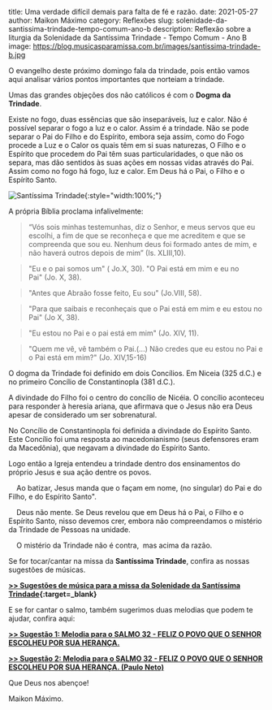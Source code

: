 ﻿title: Uma verdade difícil demais para falta de fé e razão.
date: 2021-05-27
author: Maikon Máximo
category: Reflexões
slug: solenidade-da-santissima-trindade-tempo-comum-ano-b
description: Reflexão sobre a liturgia da Solenidade da Santíssima Trindade - Tempo Comum - Ano B
image: https://blog.musicasparamissa.com.br/images/santissima-trindade-b.jpg

O evangelho deste próximo domingo fala da trindade, pois então vamos aqui analisar vários pontos importantes que norteiam a trindade.

Umas das grandes objeções dos não católicos é com o **Dogma da Trindade**.

Existe no fogo, duas essências que são inseparáveis, luz e calor. Não é possível separar o fogo a luz e o calor. Assim é a trindade. Não se pode separar o Pai do Filho e do Espírito, embora seja assim, como do Fogo procede a Luz e o Calor os quais têm em si suas naturezas, O Filho e o Espírito que procedem do Pai têm suas particularidades, o que não os separa, mas dão sentidos às suas ações em nossas vidas através do Pai.
Assim como no fogo há fogo, luz e calor.  Em Deus há o Pai, o Filho e o Espírito Santo.

![Santíssima Trindade](https://blog.musicasparamissa.com.br/images/santissima-trindade-b.jpg){:style="width:100%;"}

A própria Bíblia proclama infalivelmente:

>“Vós sois minhas testemunhas, diz o Senhor, e meus servos que eu escolhi, a fim de que se reconheça e que me acreditem e que se compreenda que sou eu. Nenhum deus foi formado antes de mim, e não haverá outros depois de mim” (Is. XLIII,10).

>"Eu e o pai somos um" ( Jo.X, 30). "O Pai está em mim e eu no Pai" (Jo. X, 38).

>"Antes que Abraão fosse feito, Eu sou" (Jo.VIII, 58).

>"Para que saibais e reconheçais que o Pai está em mim e eu estou no Pai" (Jo X, 38).

>"Eu estou no Pai e o pai está em mim" (Jo. XIV, 11).

>"Quem me vê, vê também o Pai.(...) Não credes que eu estou no Pai e o Pai está em mim?" (Jo. XIV,15-16)

O dogma da Trindade foi definido em dois Concílios. Em Niceia (325 d.C.) e no primeiro Concílio de Constantinopla (381 d.C.).

A divindade do Filho foi  o centro do concílio de Nicéia. O concílio aconteceu  para responder à heresia ariana, que afirmava que o Jesus não era Deus apesar de considerado um ser sobrenatural.

No Concílio de Constantinopla foi definida a divindade do Espírito Santo. Este Concílio foi uma resposta ao macedonianismo (seus defensores eram da Macedônia), que negavam a divindade do Espírito Santo.

Logo então a Igreja entendeu a trindade dentro dos ensinamentos do próprio Jesus e sua ação dentre os povos.

    Ao batizar, Jesus manda que o façam  em nome, (no singular) do Pai e do Filho, e do Espírito Santo".

    Deus não mente. Se Deus revelou que em Deus há o Pai, o Filho e o Espírito Santo, nisso devemos crer, embora não compreendamos o mistério da Trindade de Pessoas na unidade.

    O mistério da Trindade não é contra,  mas acima da razão.




Se for tocar/cantar na missa da **Santíssima Trindade**, confira as nossas sugestões de músicas.

**[>> Sugestões de música para a missa da Solenidade da Santíssima Trindade](https://musicasparamissa.com.br/sugestoes-para/solenidade-da-santissima-trindade-tempo-comum-ano-b/){:target=\_blank}**

E se for cantar o salmo, também sugerimos duas melodias que podem te ajudar, confira aqui:

[**>> Sugestão 1: Melodia para o SALMO 32 - FELIZ O POVO QUE O SENHOR ESCOLHEU POR SUA HERANÇA.**](https://musicasparamissa.com.br/musica/salmo-32-feliz-o-povo/)

[**>> Sugestão 2: Melodia para o SALMO 32 - FELIZ O POVO QUE O SENHOR ESCOLHEU POR SUA HERANÇA. (Paulo Neto)**](https://musicasparamissa.com.br/musica/salmo-32-33-feliz-o-povo-que-o-senhor-escolheu-paulo-neto/)

Que Deus nos abençoe!

Maikon Máximo.
